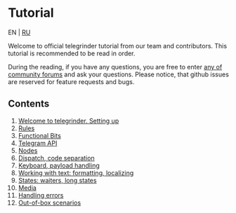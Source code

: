 # Tutorial

EN | [RU](/docs/tutorial/ru/0_tutorial.md)

Welcome to official telegrinder tutorial from our team and contributors. This tutorial is recommended to be read in order.

During the reading, if you have any questions, you are free to enter [any of community forums](/docs/community_links.md) and ask your questions. Please notice, that github issues are reserved for feature requests and bugs.

## Contents

1. [Welcome to telegrinder. Setting up](1_setting_up.md)
2. [Rules](2_rules.md)
3. [Functional Bits](3_functional_bits.md)
4. [Telegram API](4_api.md)
5. [Nodes](5_nodes.md)
6. [Dispatch, code separation](6_dispatch.md)
7. [Keyboard, payload handling](7_keyboard.md)
8. [Working with text: formatting, localizing](8_text.md)
9. [States: waiters, long states](9_states.md)
10. [Media](10_media.md)
11. [Handling errors](11_handling_errors.md)
12. [Out-of-box scenarios](12_out-of-box_scenarios.md)
